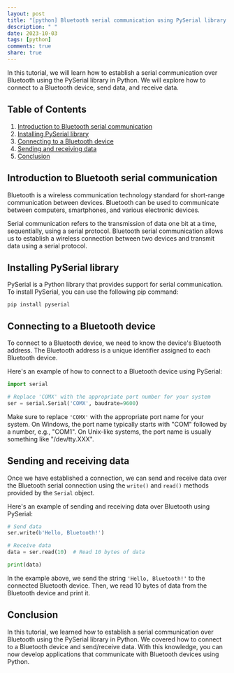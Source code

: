 ```yaml
---
layout: post
title: "[python] Bluetooth serial communication using PySerial library in Python"
description: " "
date: 2023-10-03
tags: [python]
comments: true
share: true
---
```


In this tutorial, we will learn how to establish a serial communication over Bluetooth using the PySerial library in Python. We will explore how to connect to a Bluetooth device, send data, and receive data.

## Table of Contents
1. [Introduction to Bluetooth serial communication](#introduction)
2. [Installing PySerial library](#installing-pyserial)
3. [Connecting to a Bluetooth device](#connecting-to-device)
4. [Sending and receiving data](#sending-receiving-data)
5. [Conclusion](#conclusion)

## Introduction to Bluetooth serial communication<a name="introduction"></a>
Bluetooth is a wireless communication technology standard for short-range communication between devices. Bluetooth can be used to communicate between computers, smartphones, and various electronic devices.

Serial communication refers to the transmission of data one bit at a time, sequentially, using a serial protocol. Bluetooth serial communication allows us to establish a wireless connection between two devices and transmit data using a serial protocol.

## Installing PySerial library<a name="installing-pyserial"></a>
PySerial is a Python library that provides support for serial communication. To install PySerial, you can use the following pip command:

```shell
pip install pyserial
```

## Connecting to a Bluetooth device<a name="connecting-to-device"></a>
To connect to a Bluetooth device, we need to know the device's Bluetooth address. The Bluetooth address is a unique identifier assigned to each Bluetooth device.

Here's an example of how to connect to a Bluetooth device using PySerial:

```python
import serial

# Replace 'COMX' with the appropriate port number for your system
ser = serial.Serial('COMX', baudrate=9600)
```

Make sure to replace `'COMX'` with the appropriate port name for your system. On Windows, the port name typically starts with "COM" followed by a number, e.g., "COM1". On Unix-like systems, the port name is usually something like "/dev/tty.XXX".

## Sending and receiving data<a name="sending-receiving-data"></a>
Once we have established a connection, we can send and receive data over the Bluetooth serial connection using the `write()` and `read()` methods provided by the `Serial` object.

Here's an example of sending and receiving data over Bluetooth using PySerial:

```python
# Send data
ser.write(b'Hello, Bluetooth!')

# Receive data
data = ser.read(10)  # Read 10 bytes of data

print(data)
```

In the example above, we send the string `'Hello, Bluetooth!'` to the connected Bluetooth device. Then, we read 10 bytes of data from the Bluetooth device and print it.

## Conclusion<a name="conclusion"></a>
In this tutorial, we learned how to establish a serial communication over Bluetooth using the PySerial library in Python. We covered how to connect to a Bluetooth device and send/receive data. With this knowledge, you can now develop applications that communicate with Bluetooth devices using Python.